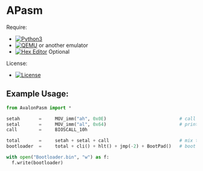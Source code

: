 # APasm
Require:
- [![Python3](https://img.shields.io/badge/python-3.11-blue)](https://www.python.org/)
- [![QEMU](https://img.shields.io/badge/QEMU-Emulator-blue)](https://www.qemu.org/) or another emulator
- [![Hex Editor](https://img.shields.io/badge/Hex-Editor-blue)](https://mh-nexus.de/en/hxd/) Optional

License:
- [![License](https://img.shields.io/badge/MIT-License-green)](https://github.com/RandomX42069/APasm/blob/main/License.md)

Example Usage:
---
```python
from AvalonPasm import *

setah       =     MOV_imm("ah", 0x0E)                           # call BIOS print
setal       =     MOV_imm("al", 0x64)                           # print "d"
call        =     BIOSCALL_10h

total       =     setah + setal + call                          # mix the code
bootloader  =     total + cli() + hlt() + jmp(-2) + BootPad()   # boot loop

with open("Bootloader.bin", "w") as f:
  f.write(bootloader)
```
